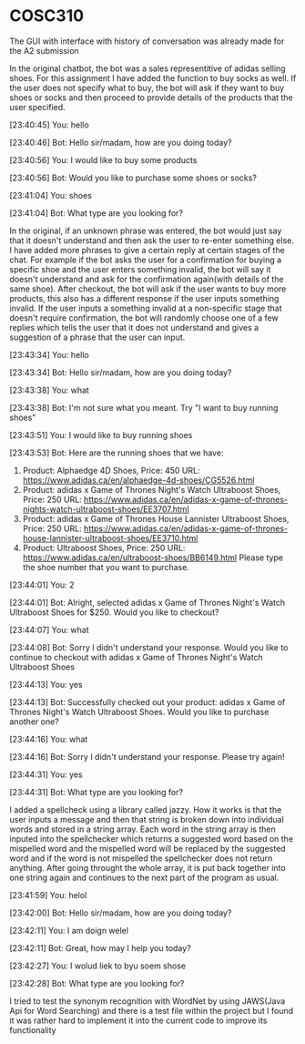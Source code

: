 # COSC310

The GUI with interface with history of conversation was already made for the A2 submission

  In the original chatbot, the bot was a sales representitive of adidas selling shoes. For this assignment I have added the function to buy socks as well. If the user does not specify what to buy, the bot will ask if they want to buy shoes or socks and then proceed to provide details of the products that the user specified.
  
[23:40:45] You: hello

[23:40:46] Bot: Hello sir/madam, how are you doing today?

[23:40:56] You: I would like to buy some products

[23:40:56] Bot: Would you like to purchase some shoes or socks?

[23:41:04] You: shoes

[23:41:04] Bot: What type are you looking for?

  In the original, if an unknown phrase was entered, the bot would just say that it doesn't understand and then ask the user to re-enter something else. I have added more phrases to give a certain reply at certain stages of the chat. For example if the bot asks the user for a confirmation for buying a specific shoe and the user enters something invalid, the bot will say it doesn't understand and ask for the confirmation again(with details of the same shoe). After checkout, the bot will ask if the user wants to buy more products, this also has a different response if the user inputs something invalid. If the user inputs a something invalid at a non-specific stage that doesn't require confirmation, the bot will randomly choose one of a few replies which tells the user that it does not understand and gives a suggestion of a phrase that the user can input.
  
[23:43:34] You: hello

[23:43:34] Bot: Hello sir/madam, how are you doing today?

[23:43:38] You: what

[23:43:38] Bot: I'm not sure what you meant. Try "I want to buy running shoes"

[23:43:51] You: I would like to buy running shoes

[23:43:53] Bot: Here are the running shoes that we have: 

1) Product: Alphaedge 4D Shoes, Price: 450
URL: https://www.adidas.ca/en/alphaedge-4d-shoes/CG5526.html
2) Product: adidas x Game of Thrones Night's Watch Ultraboost Shoes, Price: 250
URL: https://www.adidas.ca/en/adidas-x-game-of-thrones-nights-watch-ultraboost-shoes/EE3707.html
3) Product: adidas x Game of Thrones House Lannister Ultraboost Shoes, Price: 250
URL: https://www.adidas.ca/en/adidas-x-game-of-thrones-house-lannister-ultraboost-shoes/EE3710.html
4) Product: Ultraboost Shoes, Price: 250
URL: https://www.adidas.ca/en/ultraboost-shoes/BB6149.html
 Please type the shoe number that you want to purchase.
 
[23:44:01] You: 2

[23:44:01] Bot: Alright, selected adidas x Game of Thrones Night's Watch Ultraboost Shoes for $250. Would you like to checkout?

[23:44:07] You: what

[23:44:08] Bot: Sorry I didn't understand your response. Would you like to continue to checkout with adidas x Game of Thrones Night's Watch Ultraboost Shoes

[23:44:13] You: yes

[23:44:13] Bot: Successfully checked out your product: adidas x Game of Thrones Night's Watch Ultraboost Shoes.
Would you like to purchase another one?

[23:44:16] You: what

[23:44:16] Bot: Sorry I didn't understand your response. Please try again!


[23:44:31] You: yes

[23:44:31] Bot: What type are you looking for?

  I added a spellcheck using a library called jazzy. How it works is that the user inputs a message and then that string is broken down into individual words and stored in a string array. Each word in the string array is then inputed into the spellchecker which returns a suggested word based on the mispelled word and the mispelled word will be replaced by the suggested word and if the word is not mispelled the spellchecker does not return anything. After going throught the whole array, it is put back together into one string again and continues to the next part of the program as usual.

[23:41:59] You: helol

[23:42:00] Bot: Hello sir/madam, how are you doing today?

[23:42:11] You: I am doign welel

[23:42:11] Bot: Great, how may I help you today?

[23:42:27] You: I wolud liek to byu soem shose

[23:42:28] Bot: What type are you looking for?

  I tried to test the synonym recognition with WordNet by using JAWS(Java Api for Word Searching) and there is a test file within the project but I found it was rather hard to implement it into the current code to improve its functionality
